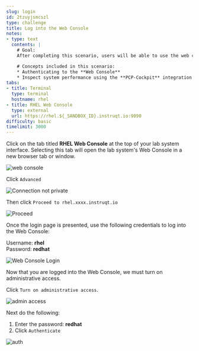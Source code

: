 ```yaml
---
slug: login
id: 2tzuyjsmcszl
type: challenge
title: Log into the Web Console
notes:
- type: text
  contents: |
    # Goal:
    After completing this scenario, users will be able to use the web console to monitor the performance of Red Hat Enterprise Linux 8 systems.

    # Concepts included in this scenario:
    * Authenticating to the **Web Console**
    * Inspect system performance using the **PCP-Cockpit** integration
tabs:
- title: Terminal
  type: terminal
  hostname: rhel
- title: RHEL Web Console
  type: external
  url: https://rhel.${_SANDBOX_ID}.instruqt.io:9090
difficulty: basic
timelimit: 3000
---
```

Click on the tab titled **RHEL Web Console** at the top of your lab system interface. Selecting this tab will open the lab system's Web Console in a
new browser tab or window.

![web console](../assets/pop-out-2.png)

Click `Advanced`

![Connection not private](../assets/connection-not-private.png)

Then click `Proceed to rhel.xxxx.instruqt.io`

![Proceed](../assets/proceed.png)

Once the login page is presented, use the following credentials to log into the Web Console:

Username: **rhel**\
Password: **redhat**

![Web Console Login](../assets/Web-console-login.png)

Now that you are logged into the Web Console, we must turn on administrative access.

Click `Turn on administrative access`.

![admin access](../assets/turn-on-admin.png)

Next do the following:

1) Enter the password: **redhat**
2) Click `Authenticate`

![auth](../assets/auth.png)
